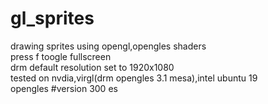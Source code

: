 # gl_sprites
drawing sprites using opengl,opengles shaders </br>
press f toogle fullscreen </br>
drm default resolution set to 1920x1080 </br>
tested on nvdia,virgl(drm opengles 3.1 mesa),intel ubuntu 19 </br>
opengles #version 300 es </br>
